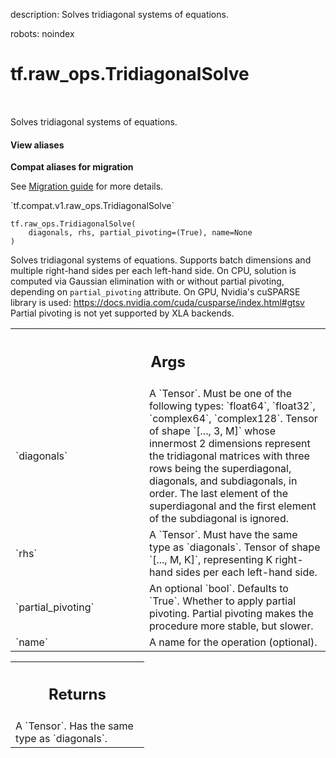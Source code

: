 description: Solves tridiagonal systems of equations.

robots: noindex

# tf.raw_ops.TridiagonalSolve

<!-- Insert buttons and diff -->

<table class="tfo-notebook-buttons tfo-api nocontent" align="left">

</table>



Solves tridiagonal systems of equations.

<section class="expandable">
  <h4 class="showalways">View aliases</h4>
  <p>
<b>Compat aliases for migration</b>
<p>See
<a href="https://www.tensorflow.org/guide/migrate">Migration guide</a> for
more details.</p>
<p>`tf.compat.v1.raw_ops.TridiagonalSolve`</p>
</p>
</section>

<pre class="devsite-click-to-copy prettyprint lang-py tfo-signature-link">
<code>tf.raw_ops.TridiagonalSolve(
    diagonals, rhs, partial_pivoting=(True), name=None
)
</code></pre>



<!-- Placeholder for "Used in" -->

  Solves tridiagonal systems of equations.
  Supports batch dimensions and multiple right-hand sides per each left-hand
  side.
  On CPU, solution is computed via Gaussian elimination with or without partial
  pivoting, depending on `partial_pivoting` attribute. On GPU, Nvidia's cuSPARSE
  library is used: https://docs.nvidia.com/cuda/cusparse/index.html#gtsv
  Partial pivoting is not yet supported by XLA backends.

<!-- Tabular view -->
 <table class="responsive fixed orange">
<colgroup><col width="214px"><col></colgroup>
<tr><th colspan="2"><h2 class="add-link">Args</h2></th></tr>

<tr>
<td>
`diagonals`
</td>
<td>
A `Tensor`. Must be one of the following types: `float64`, `float32`, `complex64`, `complex128`.
Tensor of shape `[..., 3, M]` whose innermost 2 dimensions represent the
tridiagonal matrices with three rows being the superdiagonal, diagonals, and
subdiagonals, in order. The last element of the superdiagonal and the first
element of the subdiagonal is ignored.
</td>
</tr><tr>
<td>
`rhs`
</td>
<td>
A `Tensor`. Must have the same type as `diagonals`.
Tensor of shape `[..., M, K]`, representing K right-hand sides per each
left-hand side.
</td>
</tr><tr>
<td>
`partial_pivoting`
</td>
<td>
An optional `bool`. Defaults to `True`.
Whether to apply partial pivoting. Partial pivoting makes the procedure more
stable, but slower.
</td>
</tr><tr>
<td>
`name`
</td>
<td>
A name for the operation (optional).
</td>
</tr>
</table>



<!-- Tabular view -->
 <table class="responsive fixed orange">
<colgroup><col width="214px"><col></colgroup>
<tr><th colspan="2"><h2 class="add-link">Returns</h2></th></tr>
<tr class="alt">
<td colspan="2">
A `Tensor`. Has the same type as `diagonals`.
</td>
</tr>

</table>


